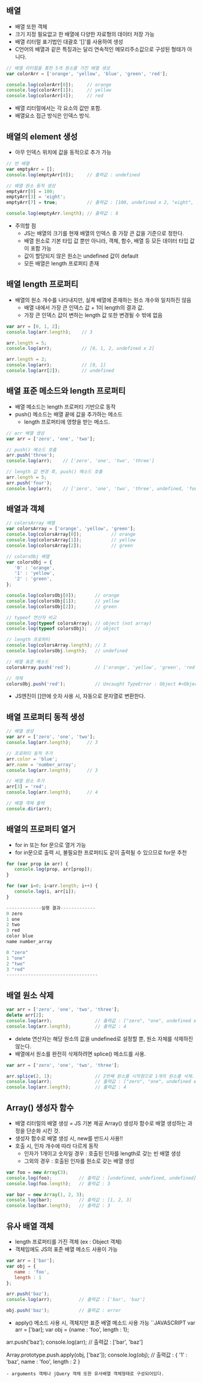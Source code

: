 ## 배열   
- 배열 또한 객체
- 크기 지정 필요없고 한 배열에 다양한 자료형의 데이터 저장 가능
- 배열 리터럴 표기법인 대괄호 '[]'를 사용하여 생성
- C언어의 배열과 같은 특징과는 달리 연속적인 메모리주소값으로 구성된 형태가 아니다.
   
```JAVASCRIPT
// 배열 리터럴을 통한 5개 원소를 가진 배열 생성
var colorArr = ['orange', 'yellow', 'blue', 'green', 'red'];

console.log(colorArr[0]);     // orange
console.log(colorArr[1]);     // yellow
console.log(colorArr[4]);     // red
```
- 배열 리터럴에서는 각 요소의 값만 포함.
- 배열요소 접근 방식은 인덱스 방식.

## 배열의 element 생성
- 아무 인덱스 위치에 값을 동적으로 추가 가능
```JAVASCRIPT
// 빈 배열
var emptyArr = [];
console.log(emptyArr[0]);     // 출력값 : undefined

// 배열 원소 동적 생성
emptyArr[0] = 100;
emptyArr[3] = 'eight';
emptyArr[7] = true;           // 출력값 : [100, undefined x 2, "eight", undefined x 3, true]

console.log(emptyArr.length); // 출력값 : 8
```
- 주의할 점
  - JS는 배열의 크기를 현재 배열의 인덱스 중 가장 큰 값을 기준으로 정한다.
  - 배열 원소로 기본 타입 값 뿐만 아니라, 객체, 함수, 배열 등 모든 데이터 타입 값이 포함 가능
  - 값이 할당되지 않은 원소는 undefined 값이 default
  - 모든 배열은 length 프로퍼티 존재


## 배열 length 프로퍼티
- 배열의 원소 개수를 나타내지만, 실제 배열에 존재하는 원소 개수와 일치하진 않음
  - 배열 내에서 가장 큰 인덱스 값 + 1이 length의 결과 값.
  - 가장 큰 인덱스 값이 변하는 length 값 또한 변경될 수 밖에 없음
```JAVASCRIPT
var arr = [0, 1, 2];
console.log(arr.length);    // 3

arr.length = 5;
console.log(arr);           // [0, 1, 2, undefined x 2]

arr.length = 2;
console.log(arr);           // [0, 1]
console.log(arr[2]);        // undefined
```

## 배열 표준 메소드와 length 프로퍼티
- 배열 메소드는 length 프로퍼티 기반으로 동작
- push() 메소드는 배열 끝에 값을 추가하는 메소드 
   - length 프로퍼티에 영향을 받는 메소드.
```JAVASCRIPT
// arr 배열 생성
var arr = ['zero', 'one', 'two'];

// push() 메소드 호출
arr.push('three');
console.log(arr);    // ['zero', 'one', 'two', 'three']

// length 값 변경 후, push() 메소드 호출
arr.length = 5;
arr.push('four');
console.log(arr);    // ['zero', 'one', 'two', 'three', undefined, 'four']
```

## 배열과 객체
```JAVASCRIPT
// colorsArray 배열
var colorsArray = ['orange', 'yellow', 'green'];
console.log(colorsArray[0]);           // orange
console.log(colorsArray[1]);           // yellow
console.log(colorsArray[2]);           // green

// colorsObj 배열
var colorsObj = {
   '0' : 'orange',
   '1' : 'yellow',
   '2' : 'green',
};

console.log(colorsObj[0]);       // orange
console.log(colorsObj[1]);       // yellow
console.log(colorsObj[2]);       // green

// typeof 연산자 비교
console.log(typeof colorsArray); // object (not array)
console.log(typeof colorsObj);   // object

// length 프로퍼티
console.log(colorsArray.length); // 3
console.log(colorsObj.length);   // undefined

// 배열 표준 메소드
colorsArray.push('red');         // ['orange', 'yellow', 'green', 'red']

// 객체
colorsObj.push('red');           // Uncaught TypeError : Object #<Object> has no method 'push'
```
- JS엔진이 []안에 숫자 사용 시, 자동으로 문자열로 변환한다.

## 배열 프로퍼티 동적 생성
```JAVASCRIPT
// 배열 생성
var arr = ['zero', 'one', 'two'];
console.log(arr.length);      // 3

// 프로퍼티 동적 추가
arr.color = 'blue';
arr.name = 'number_array';
console.log(arr.length);      // 3

// 배열 원소 추가
arr[3] = 'red';
console.log(arr.length);      // 4

// 배열 객체 출력
console.dir(arr);
```

## 배열의 프로퍼티 열거
- for in 또는 for 문으로 열거 가능
- for in문으로 출력 시, 불필요한 프로퍼티도 같이 출력될 수 있으므로 for문 추천

```JAVASCRIPT
for (var prop in arr) {
   console.log(prop, arr[prop]);
}

for (var i=0; i<arr.length; i++) {
   console.log(i, arr[i]);
}

-------------실행 결과-------------
0 zero
1 one
2 two
3 red
color blue
name number_array

0 "zero"
1 "one"
2 "two"
3 "red"
----------------------------------
```

## 배열 원소 삭제
```JAVASCRIPT
var arr = ['zero', 'one', 'two', 'three'];
delete arr[2];
console.log(arr);                // 출력값 : ["zero", "one", undefined x 1, "three"]
console.log(arr.length);         // 출력값 : 4
```
- delete 연산자는 해당 원소의 값을 undefined로 설정할 뿐, 원소 자체를 삭제하진 않는다.
- 배열에서 원소를 완전히 삭제하려면 splice() 메소드를 사용.
```JAVASCRIPT
var arr = ['zero', 'one', 'two', 'three'];

arr.splice(2, 1);                // 2번째 원소를 시작점으로 1개의 원소를 삭제.
console.log(arr);                // 출력값 : ["zero", "one", undefined x 1, "three"]
console.log(arr.length);         // 출력값 : 4
```

## Array() 생성자 함수
- 배열 리터럴의 배열 생성 = JS 기본 제공 Array() 생성자 함수로 배열 생성하는 과정을 단순화 시킨 것.
- 생성자 함수로 배열 생성 시, new를 반드시 사용!!
- 호출 시, 인자 개수에 따라 다르게 동작
   - 인자가 1개이고 숫자일 경우 : 호출된 인자를 length로 갖는 빈 배열 생성
   - 그외의 경우 : 호출된 인자를 원소로 갖는 배열 생성

```JAVASCRIPT
var foo = new Array(3);
console.log(foo);          // 출력값 : [undefined, undefined, undefined]
console.log(foo.length);   // 출력값 : 3

var bar = new Array(1, 2, 3);
console.log(bar);          // 출력값 : [1, 2, 3]
console.log(bar.length);   // 출력값 : 3
```

## 유사 배열 객체
- length 프로퍼티를 가진 객체 (ex : Object 객체)
- 객체임에도 JS의 표준 배열 메소드 사용이 가능
```JAVASCRIPT
var arr = ['bar'];
var obj = {
   name : 'foo',
   length : 1
};

arr.push('baz');
console.log(arr);          // 출력값 : ['bar', 'baz']

obj.push('baz');           // 출력값 : error
```

- apply() 메소드 사용 시, 객체지만 표준 배열 메소드 사용 가능
``JAVASCRIPT
var arr = ['bar];
var obj = {name : 'foo', length : 1};

arr.push('baz');
console.log(arr);          // 출력값 : ['bar', 'baz']

Array.prototype.push.apply(obj, ['baz']);
console.log(obj);          // 출력값 : { '1' : 'baz', name : 'foo', length : 2 }
```
- arguments 객체나 jQuery 객체 또한 유사배열 객체형태로 구성되어있다.
